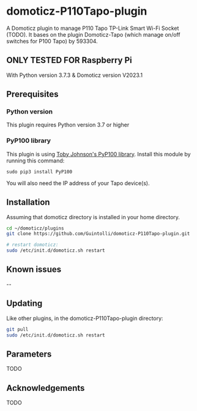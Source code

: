 # domoticz-P110Tapo-plugin

A Domoticz plugin to manage P110 Tapo TP-Link Smart Wi-Fi Socket (TODO).
It bases on the plugin Domoticz-Tapo (which manage on/off switches for P100 Tapo) by 593304. 

## ONLY TESTED FOR Raspberry Pi

With Python version 3.7.3 & Domoticz version V2023.1
## Prerequisites

### Python version
This plugin requires Python version 3.7 or higher

### PyP100 library
This plugin is using [Toby Johnson's PyP100 library](https://pypi.org/project/PyP100/). 
Install this module by running this command: 
```
sudo pip3 install PyP100
```
You will also need the IP address of your Tapo device(s).

## Installation
Assuming that domoticz directory is installed in your home directory.
```bash
cd ~/domoticz/plugins
git clone https://github.com/Guintolli/domoticz-P110Tapo-plugin.git

# restart domoticz:
sudo /etc/init.d/domoticz.sh restart
```
## Known issues
--

## Updating

Like other plugins, in the domoticz-P110Tapo-plugin directory:
```bash
git pull
sudo /etc/init.d/domoticz.sh restart
```

## Parameters

TODO

## Acknowledgements

TODO
